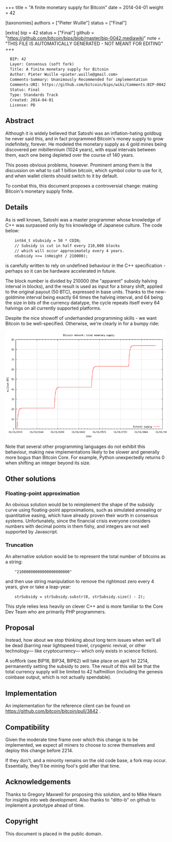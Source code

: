 
+++
title = "A finite monetary supply for Bitcoin"
date = 2014-04-01
weight = 42

[taxonomies]
authors = ["Pieter Wuille"]
status = ["Final"]

[extra]
bip = 42
status = ["Final"]
github = "https://github.com/bitcoin/bips/blob/master/bip-0042.mediawiki"
note = "THIS FILE IS AUTOMATICALLY GENERATED - NOT MEANT FOR EDITING"
+++

```
  BIP: 42
  Layer: Consensus (soft fork)
  Title: A finite monetary supply for Bitcoin
  Author: Pieter Wuille <pieter.wuille@gmail.com>
  Comments-Summary: Unanimously Recommended for implementation
  Comments-URI: https://github.com/bitcoin/bips/wiki/Comments:BIP-0042
  Status: Final
  Type: Standards Track
  Created: 2014-04-01
  License: PD
```

<h2>Abstract</h2>


Although it is widely believed that Satoshi was an inflation-hating goldbug he never said this, and in fact programmed Bitcoin's money supply to grow indefinitely, forever. He modeled the monetary supply as 4 gold mines being discovered per mibillennium (1024 years), with equal intervals between them, each one being depleted over the course of 140 years.

This poses obvious problems, however. Prominent among them is the discussion on what to call 1 billion bitcoin, which symbol color to use for it, and when wallet clients should switch to it by default.

To combat this, this document proposes a controversial change: making Bitcoin's monetary supply finite.

<h2>Details</h2>


As is well known, Satoshi was a master programmer whose knowledge of C++ was surpassed only by his knowledge of Japanese culture. The code below:

```
    int64_t nSubsidy = 50 * COIN;
    // Subsidy is cut in half every 210,000 blocks
    // which will occur approximately every 4 years.
    nSubsidy >>= (nHeight / 210000);
```


is carefully written to rely on undefined behaviour in the C++ specification - perhaps so it can be hardware accelerated in future.

The block number is divided by 210000 (the "apparent" subsidy halving interval in blocks), and the result is used as input for a binary shift, applied to the original payout (50 BTC), expressed in base units. Thanks to the new-goldmine interval being exactly 64 times the halving interval, and 64 being the size in bits of the currency datatype, the cycle repeats itself every 64 halvings on all currently supported platforms.

Despite the nice showoff of underhanded programming skills - we want Bitcoin to be well-specified. Otherwise, we're clearly in for a bumpy ride:

<img src="bip-0042/inflation.png"></img>

Note that several other programming languages do not exhibit this behaviour, making new implementations likely to be slower and generally more bogus than Bitcoin Core. For example, Python unexpectedly returns 0 when shifting an integer beyond its size.

<h2>Other solutions</h2>


<h3>Floating-point approximation</h3>


An obvious solution would be to reimplement the shape of the subsidy curve using floating-point approximations, such as simulated annealing or quantitative easing, which have already proven their worth in consensus systems. Unfortunately, since the financial crisis everyone considers numbers with decimal points in them fishy, and integers are not well supported by Javascript.

<h3>Truncation</h3>


An alternative solution would be to represent the total number of bitcoins as a string:

```
    "21000000000000000000000"
```


and then use string manipulation to remove the rightmost zero every 4 years, give or take a leap-year:

```
    strSubsidy = strSubsidy.substr(0, strSubsidy.size() - 2);
```


This style relies less heavily on clever C++ and is more familiar to the Core Dev Team who are primarily PHP programmers.

<h2>Proposal</h2>


Instead, how about we stop thinking about long term issues when we'll all be dead (barring near lightspeed travel, cryogenic revival, or other technology— like cryptocurrency— which only exists in science fiction).

A softfork (see BIP16, BIP34, BIP62) will take place on april 1st 2214, permanently setting the subsidy to zero. The result of this will be that the total currency supply will be limited to 42 halfmillion (including the genesis coinbase output, which is not actually spendable).

<h2>Implementation</h2>


An implementation for the reference client can be found on https://github.com/bitcoin/bitcoin/pull/3842 .

<h2>Compatibility</h2>


Given the moderate time frame over which this change is to be implemented, we expect all miners to choose to screw themselves and deploy this change before 2214.

If they don't, and a minority remains on the old code base, a fork may occur. Essentially, they'll be mining fool's gold after that time.

<h2>Acknowledgements</h2>


Thanks to Gregory Maxwell for proposing this solution, and to Mike Hearn for insights into web development. Also thanks to "ditto-b" on github to implement a prototype ahead of time.

<h2>Copyright</h2>


This document is placed in the public domain.
